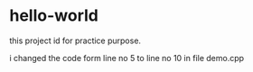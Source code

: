 # hello-world
this project id for practice purpose.

i changed the code form line no 5 to line no 10 in file demo.cpp
